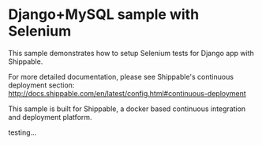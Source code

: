 Django+MySQL sample with Selenium
=================================

This sample demonstrates how to setup Selenium tests for Django app with Shippable.

For more detailed documentation, please see Shippable's continuous deployment section: http://docs.shippable.com/en/latest/config.html#continuous-deployment

This sample is built for Shippable, a docker based continuous integration and deployment platform.

testing...
 
